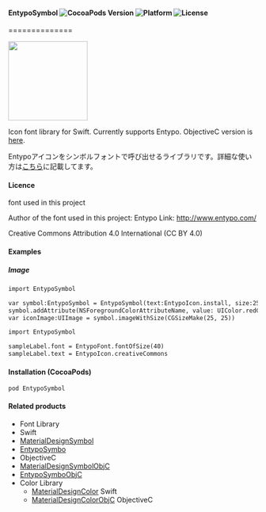 #### EntypoSymbol ![CocoaPods Version](https://img.shields.io/cocoapods/v/EntypoSymbol.svg?style=flat) ![Platform](https://img.shields.io/cocoapods/p/EntypoSymbol.svg?style=flat) ![License](https://img.shields.io/cocoapods/l/EntypoSymbol.svg?style=flat)
==============

<img src="https://s3.amazonaws.com/cocoacontrols_production/uploads/control_image/image/6387/_____.png" width="160px">

Icon font library for Swift. Currently supports Entypo. 
ObjectiveC version is [here](https://github.com/tichise/EntypoSymbolObjC).

 Entypoアイコンをシンボルフォントで呼び出せるライブラリです。詳細な使い方は[こちら](http://qiita.com/tichise/items/0b26a7a47c3862c4ca50)に記載してます。

#### Licence
font used in this project

Author of the font used in this  project: Entypo
Link: http://www.entypo.com/

Creative Commons Attribution 4.0 International (CC BY 4.0)

#### Examples

##### Image

```html
import EntypoSymbol

var symbol:EntypoSymbol = EntypoSymbol(text:EntypoIcon.install, size:25)
symbol.addAttribute(NSForegroundColorAttributeName, value: UIColor.redColor())
var iconImage:UIImage = symbol.imageWithSize(CGSizeMake(25, 25))
```

```html
import EntypoSymbol

sampleLabel.font = EntypoFont.fontOfSize(40)
sampleLabel.text = EntypoIcon.creativeCommons
```

#### Installation (CocoaPods)
` pod EntypoSymbol `

#### Related products

- Font Library
 - Swift
  - [MaterialDesignSymbol](https://github.com/tichise/MaterialDesignSymbol)
  - [EntypoSymbo](https://github.com/tichise/EntypoSymbol)
 - ObjectiveC
  - [MaterialDesignSymbolObjC](https://github.com/tichise/MaterialDesignSymbolObjC)
  - [EntypoSymboObjC](https://github.com/tichise/EntypoSymbolObjC)
- Color Library
  - [MaterialDesignColor](https://github.com/tichise/MaterialDesignColor) Swift
  - [MaterialDesignColorObjC](https://github.com/tichise/MaterialDesignColorObjC) ObjectiveC
